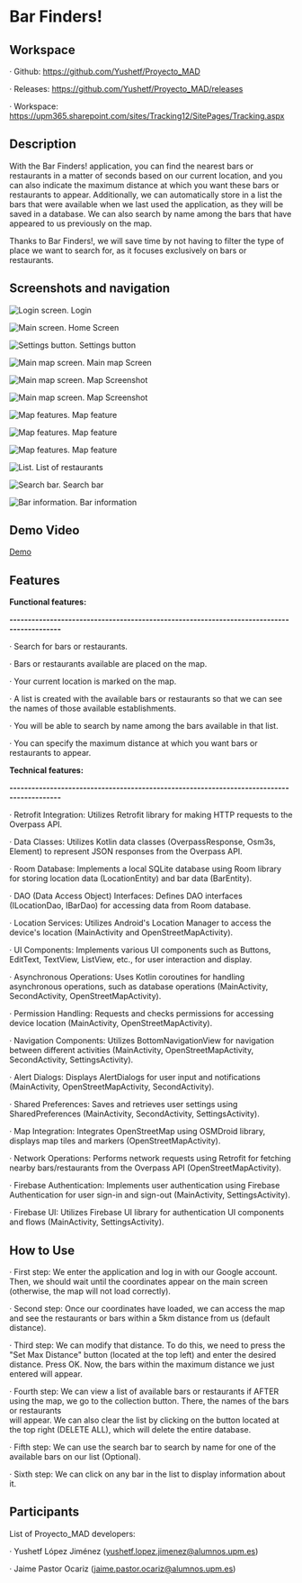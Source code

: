 # Bar Finders!
## Workspace

  · Github: https://github.com/Yushetf/Proyecto_MAD

  · Releases: https://github.com/Yushetf/Proyecto_MAD/releases

  · Workspace: https://upm365.sharepoint.com/sites/Tracking12/SitePages/Tracking.aspx

## Description

With the Bar Finders! application, you can find the nearest bars or restaurants in a matter of seconds based on our current location, and you can also indicate the maximum distance at which you want these bars or restaurants to appear. Additionally, we can automatically store in a list the bars that were available when we last used the application, as they will be saved in a database. We can also search by name among the bars that have appeared to us previously on the map.

Thanks to Bar Finders!, we will save time by not having to filter the type of place we want to search for, as it focuses exclusively on bars or restaurants.

## Screenshots and navigation

![Login screen.](https://github.com/Yushetf/Proyecto_MAD/blob/master/Screenshots/1inicio%20sesion%20google.png)
Login

![Main screen.](https://github.com/Yushetf/Proyecto_MAD/blob/master/Screenshots/2sesion%20iniciada.png)
Home Screen 

![Settings button.](https://github.com/Yushetf/Proyecto_MAD/blob/master/Screenshots/3boton%20menu%20ajustes.png)
Settings button

![Main map screen.](https://github.com/Yushetf/Proyecto_MAD/blob/master/Screenshots/4mapa%201.png)
Main map Screen

![Main map screen.](https://github.com/Yushetf/Proyecto_MAD/blob/master/Screenshots/5mapa%202.png)
Map Screenshot

![Main map screen.](https://github.com/Yushetf/Proyecto_MAD/blob/master/Screenshots/6mapa%203.png)
Map Screenshot

![Map features.](https://github.com/Yushetf/Proyecto_MAD/blob/master/Screenshots/7mapa%204.png)
Map feature

![Map features.](https://github.com/Yushetf/Proyecto_MAD/blob/master/Screenshots/8mapa%205.png)
Map feature

![Map features.](https://github.com/Yushetf/Proyecto_MAD/blob/master/Screenshots/9mapa%206.png)
Map feature

![List.](https://github.com/Yushetf/Proyecto_MAD/blob/master/Screenshots/10collection%201.png)
List of restaurants

![Search bar.](https://github.com/Yushetf/Proyecto_MAD/blob/master/Screenshots/11collection%202.png)
Search bar

![Bar information.](https://github.com/Yushetf/Proyecto_MAD/blob/master/Screenshots/12collection%203.png)
Bar information

## Demo Video
[Demo](https://upm365-my.sharepoint.com/personal/yushetf_lopez_jimenez_alumnos_upm_es/_layouts/15/stream.aspx?id=%2Fpersonal%2Fyushetf%5Flopez%5Fjimenez%5Falumnos%5Fupm%5Fes%2FDocuments%2FScreen%5Frecording%5F20240328%5F124358%2Emp4&nav=eyJkZWZhdWx0TmF2UGFuZWwiOnsicGx1Z2luTmFtZSI6Ik1lZGlhU2V0dGluZ3NMYXllciJ9LCJyZWZlcnJhbEluZm8iOnsicmVmZXJyYWxBcHAiOiJTdHJlYW1XZWJBcHAiLCJyZWZlcnJhbFZpZXciOiJVcGxvYWREaWFsb2dPcGVuQnV0dG9uIiwicmVmZXJyYWxBcHBQbGF0Zm9ybSI6IldlYiIsInJlZmVycmFsTW9kZSI6InZpZXcifX0%3D&referrer=StreamWebApp%2EWeb&referrerScenario=AddressBarCopied%2Eview)

## Features

**Functional features:**

**------------------------------------------------------------------------------------------**

  · Search for bars or restaurants.

  · Bars or restaurants available are placed on the map.

  · Your current location is marked on the map.

  · A list is created with the available bars or restaurants so that we can see the names of those available establishments.

  · You will be able to search by name among the bars available in that list.

  · You can specify the maximum distance at which you want bars or restaurants to appear.

**Technical features:**

**------------------------------------------------------------------------------------------**

  · Retrofit Integration: Utilizes Retrofit library for making HTTP requests to the Overpass API.

  · Data Classes: Utilizes Kotlin data classes (OverpassResponse, Osm3s, Element) to represent JSON responses from the Overpass API.

  · Room Database: Implements a local SQLite database using Room library for storing location data (LocationEntity) and bar data (BarEntity).

  · DAO (Data Access Object) Interfaces: Defines DAO interfaces (ILocationDao, IBarDao) for accessing data from Room database.

  · Location Services: Utilizes Android's Location Manager to access the device's location (MainActivity and OpenStreetMapActivity).

  · UI Components: Implements various UI components such as Buttons, EditText, TextView, ListView, etc., for user interaction and display.

  · Asynchronous Operations: Uses Kotlin coroutines for handling asynchronous operations, such as database operations (MainActivity, SecondActivity, OpenStreetMapActivity).

  · Permission Handling: Requests and checks permissions for accessing device location (MainActivity, OpenStreetMapActivity).

  · Navigation Components: Utilizes BottomNavigationView for navigation between different activities (MainActivity, OpenStreetMapActivity, SecondActivity, SettingsActivity).

  · Alert Dialogs: Displays AlertDialogs for user input and notifications (MainActivity, OpenStreetMapActivity, SecondActivity).

  · Shared Preferences: Saves and retrieves user settings using SharedPreferences (MainActivity, SecondActivity, SettingsActivity).

  · Map Integration: Integrates OpenStreetMap using OSMDroid library, displays map tiles and markers (OpenStreetMapActivity).

  · Network Operations: Performs network requests using Retrofit for fetching nearby bars/restaurants from the Overpass API (OpenStreetMapActivity).
  
  · Firebase Authentication: Implements user authentication using Firebase Authentication for user sign-in and sign-out (MainActivity, SettingsActivity).

  · Firebase UI: Utilizes Firebase UI library for authentication UI components and flows (MainActivity, SettingsActivity).

## How to Use
  · First step: We enter the application and log in with our Google account. Then, we should wait until the coordinates appear on the main screen (otherwise, the map will not load correctly).

  · Second step: Once our coordinates have loaded, we can access the map and see the restaurants or bars within a 5km distance from us (default distance).

  · Third step: We can modify that distance. To do this, we need to press the "Set Max Distance" button (located at the top left) and enter the desired distance. Press OK. 
    Now, the bars within the maximum distance we just entered will appear.

  · Fourth step: We can view a list of available bars or restaurants if AFTER using the map, we go to the collection button. There, the names of the bars or restaurants   
    will appear. We can also clear the list by clicking on the button located at the top right (DELETE ALL), which will delete the entire database.

  · Fifth step: We can use the search bar to search by name for one of the available bars on our list (Optional).

  · Sixth step: We can click on any bar in the list to display information about it.
    
## Participants

List of Proyecto_MAD developers:

  · Yushetf López Jiménez (yushetf.lopez.jimenez@alumnos.upm.es)

  · Jaime Pastor Ocariz (jaime.pastor.ocariz@alumnos.upm.es)

